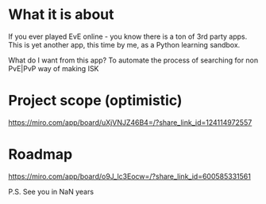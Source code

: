 # What it is about

If you ever played EvE online - you know there is a ton of 3rd party apps.
This is yet another app, this time by me, as a Python learning sandbox.

What do I want from this app? 
To automate the process of searching for non PvE|PvP way of making ISK

# Project scope (optimistic)
https://miro.com/app/board/uXjVNJZ46B4=/?share_link_id=124114972557

# Roadmap

https://miro.com/app/board/o9J_lc3Eocw=/?share_link_id=600585331561

P.S. See you in NaN years
